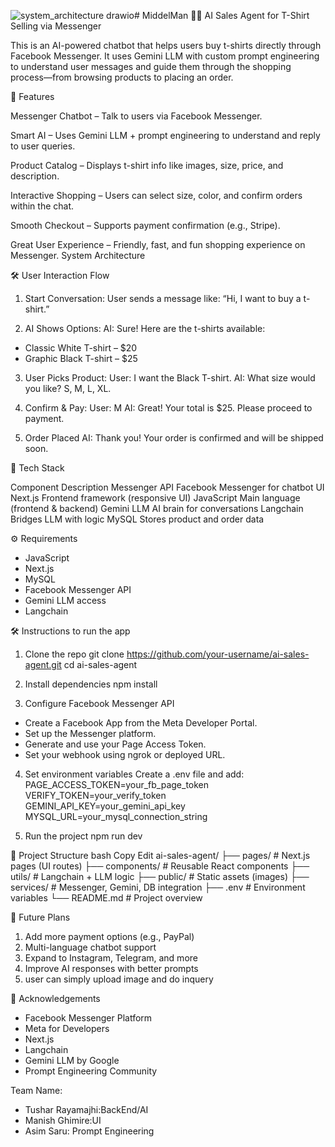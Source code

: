 ![system_architecture drawio](https://github.com/user-attachments/assets/61730f3e-cefa-4a44-826f-61effbb58054)# MiddelMan
🧠🛒 AI Sales Agent for T-Shirt Selling via Messenger

This is an AI-powered chatbot that helps users buy t-shirts directly through Facebook Messenger. It uses Gemini LLM with custom prompt engineering to understand user messages and guide them through the shopping process—from browsing products to placing an order.

🚀 Features

Messenger Chatbot – Talk to users via Facebook Messenger.

Smart AI – Uses Gemini LLM + prompt engineering to understand and reply to user queries.

Product Catalog – Displays t-shirt info like images, size, price, and description.

Interactive Shopping – Users can select size, color, and confirm orders within the chat.

Smooth Checkout – Supports payment confirmation (e.g., Stripe).

Great User Experience – Friendly, fast, and fun shopping experience on Messenger.
System Architecture



🛠 User Interaction Flow

1. Start Conversation:
User sends a message like: “Hi, I want to buy a t-shirt.”

2. AI Shows Options:
AI: Sure! Here are the t-shirts available:
- Classic White T-shirt – $20
- Graphic Black T-shirt – $25

3. User Picks Product:
User: I want the Black T-shirt.
AI: What size would you like? S, M, L, XL.

4. Confirm & Pay:
User: M
AI: Great! Your total is $25. Please proceed to payment.

5. Order Placed
AI: Thank you! Your order is confirmed and will be shipped soon. 


🧰 Tech Stack

Component	                     Description
Messenger API            	Facebook Messenger for chatbot UI
Next.js                 	Frontend framework (responsive UI)
JavaScript	                Main language (frontend & backend)
Gemini LLM	                AI brain for conversations
Langchain	                Bridges LLM with logic
MySQL	                   Stores product and order data


⚙️ Requirements

- JavaScript
- Next.js
- MySQL
- Facebook Messenger API
- Gemini LLM access
- Langchain

🛠 Instructions to run the app
1. Clone the repo 
git clone https://github.com/your-username/ai-sales-agent.git
cd ai-sales-agent

2. Install dependencies
npm install

3. Configure Facebook Messenger API
- Create a Facebook App from the Meta Developer Portal.
- Set up the Messenger platform.
- Generate and use your Page Access Token.
- Set your webhook using ngrok or deployed URL.

4. Set environment variables Create a .env file and add:
    PAGE_ACCESS_TOKEN=your_fb_page_token
    VERIFY_TOKEN=your_verify_token
    GEMINI_API_KEY=your_gemini_api_key
    MYSQL_URL=your_mysql_connection_string

5. Run the project
npm run dev


📁 Project Structure
bash
Copy
Edit
ai-sales-agent/
├── pages/            # Next.js pages (UI routes)
├── components/       # Reusable React components
├── utils/            # Langchain + LLM logic
├── public/           # Static assets (images)
├── services/         # Messenger, Gemini, DB integration
├── .env              # Environment variables
└── README.md         # Project overview


🔮 Future Plans

1. Add more payment options (e.g., PayPal)
2. Multi-language chatbot support
3. Expand to Instagram, Telegram, and more
4. Improve AI responses with better prompts
5. user can simply upload image and do inquery

🙏 Acknowledgements
- Facebook Messenger Platform
- Meta for Developers
- Next.js
- Langchain
- Gemini LLM by Google
- Prompt Engineering Community

Team Name:
- Tushar Rayamajhi:BackEnd/AI 
- Manish Ghimire:UI
- Asim Saru: Prompt Engineering 


